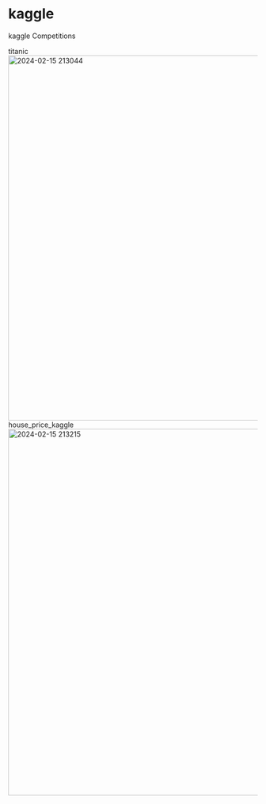 # kaggle
 kaggle Competitions

titanic
<img width="736" alt="2024-02-15 213044" src="https://github.com/Neiltt/kaggle/assets/105161094/b38db5c5-d99e-4293-9f98-5e5f50658f01">
house_price_kaggle
<img width="739" alt="2024-02-15 213215" src="https://github.com/Neiltt/kaggle/assets/105161094/bb5ba3f3-64be-4029-b483-fc2a21b8af96">
